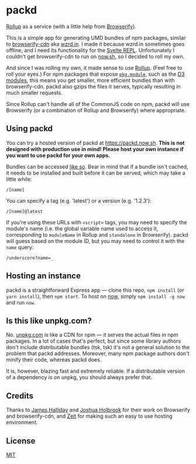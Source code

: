 # packd

[Rollup](https://rollupjs.org) as a service (with a little help from [Browserify](http://browserify.org/)).

This is a simple app for generating UMD bundles of npm packages, similar to [browserify-cdn](https://github.com/jfhbrook/wzrd.in) aka [wzrd.in](https://wzrd.in/). I made it because wzrd.in sometimes goes offline, and I need its functionality for the [Svelte REPL](https://svelte.technology/repl). Unfortunately I couldn't get browserify-cdn to run on [now.sh](https://zeit.co/now), so I decided to roll my own.

And since I was *roll*ing my own, it made sense to use [Rollup](https://rollupjs.org). (Feel free to roll your eyes.) For npm packages that expose [`pkg.module`](https://github.com/rollup/rollup/wiki/pkg.module), such as the [D3 modules](https://github.com/d3), this means you get smaller, more efficient bundles than with browserify-cdn. packd also gzips the files it serves, typically resulting in much smaller requests.

Since Rollup can't handle all of the CommonJS code on npm, packd will use Browserify (or a combination of Rollup and Browserify) where appropriate.


## Using packd

You can try a hosted version of packd at https://packd.now.sh. **This is not designed with production use in mind! Please host your own instance if you want to use packd for your own apps.**

Bundles can be accessed [like so](https://packd.now.sh/left-pad). Bear in mind that if a bundle isn't cached, it needs to be installed and built before it can be served, which may take a little while:

```
/[name]
```

You can specify a tag (e.g. 'latest') or a version (e.g. '1.2.3'):

```
/[name]@latest
```

If you're using these URLs with `<script>` tags, you may need to specify the module's name (i.e. the global variable name used to access it, corresponding to `moduleName` in Rollup and `standalone` in Browserify). packd will guess based on the module ID, but you may need to control it with the `name` query:

```
/underscore?name=_
```


## Hosting an instance

packd is a straightforward Express app — clone this repo, `npm install` (or `yarn install`), then `npm start`. To host on [now](https://zeit.co/now), simply `npm install -g now` and run `now`.



## Is this like unpkg.com?

No. [unpkg.com](https://unpkg.com) is like a CDN for npm — it serves the actual files in npm packages. In a lot of cases that's perfect, but since some library authors don't include distributable bundles (tsk, tsk) it's not a general solution to the problem that packd addresses. Moreover, many npm package authors don't minify their code, whereas packd does.

It is, however, blazing fast and extremely reliable. If a distributable version of a dependency *is* on unpkg, you should always prefer that.



## Credits

Thanks to [James Halliday](https://github.com/substack) and [Joshua Holbrook](https://github.com/jfhbrook) for their work on Browserify and browserify-cdn, and [Zeit](https://zeit.co) for making such an easy to use hosting environment.



## License

[MIT](LICENSE)
